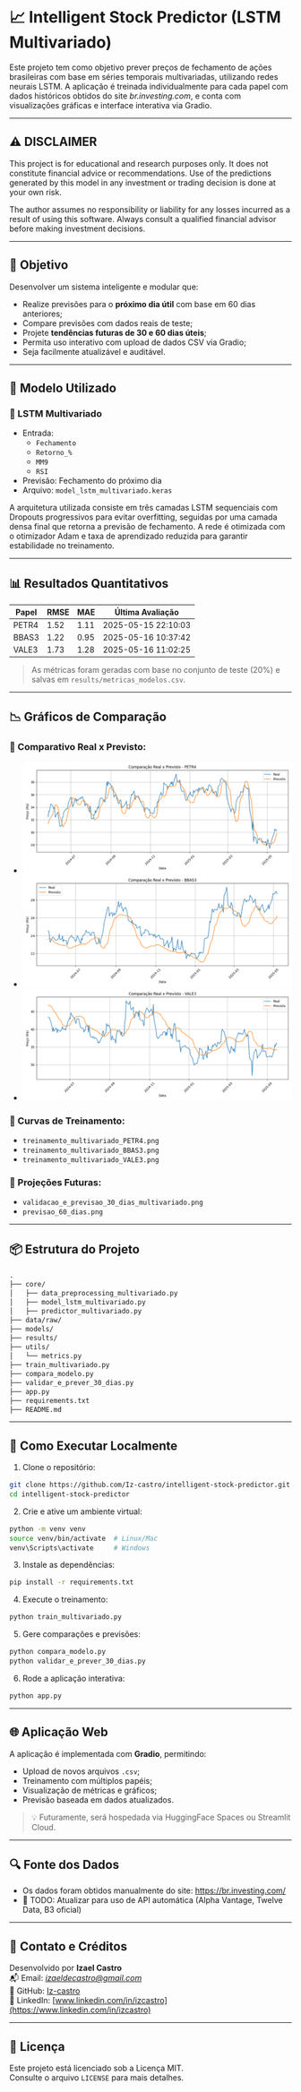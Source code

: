 # 📈 Intelligent Stock Predictor (LSTM Multivariado)

Este projeto tem como objetivo prever preços de fechamento de ações brasileiras com base em séries temporais multivariadas, utilizando redes neurais LSTM. A aplicação é treinada individualmente para cada papel com dados históricos obtidos do site *br.investing.com*, e conta com visualizações gráficas e interface interativa via Gradio.

---

## ⚠️ DISCLAIMER

This project is for educational and research purposes only. It does not constitute financial advice or recommendations. Use of the predictions generated by this model in any investment or trading decision is done at your own risk.

The author assumes no responsibility or liability for any losses incurred as a result of using this software. Always consult a qualified financial advisor before making investment decisions.

---

## 🎯 Objetivo

Desenvolver um sistema inteligente e modular que:
- Realize previsões para o **próximo dia útil** com base em 60 dias anteriores;
- Compare previsões com dados reais de teste;
- Projete **tendências futuras de 30 e 60 dias úteis**;
- Permita uso interativo com upload de dados CSV via Gradio;
- Seja facilmente atualizável e auditável.

---

## 🧠 Modelo Utilizado

### 🔸 LSTM Multivariado
- Entrada:
  - `Fechamento`
  - `Retorno_%`
  - `MM9`
  - `RSI`
- Previsão: Fechamento do próximo dia
- Arquivo: `model_lstm_multivariado.keras`

A arquitetura utilizada consiste em três camadas LSTM sequenciais com Dropouts progressivos para evitar overfitting, seguidas por uma camada densa final que retorna a previsão de fechamento. 
A rede é otimizada com o otimizador Adam e taxa de aprendizado reduzida para garantir estabilidade no treinamento.

---

## 📊 Resultados Quantitativos

| Papel   | RMSE   | MAE    | Última Avaliação       |
|---------|--------|--------|------------------------|
| PETR4   | 1.52   | 1.11   | 2025-05-15 22:10:03     |
| BBAS3   | 1.22   | 0.95   | 2025-05-16 10:37:42     |
| VALE3   | 1.73   | 1.28   | 2025-05-16 11:02:25     |

> As métricas foram geradas com base no conjunto de teste (20%) e salvas em `results/metricas_modelos.csv`.

---

## 📉 Gráficos de Comparação

### 🔹 Comparativo Real x Previsto:
- ![PETR4](results/comparativo_teste_multivariado_PETR4.png)
- ![BBAS3](results/comparativo_teste_multivariado_BBAS3.png)
- ![VALE3](results/comparativo_teste_multivariado_VALE3.png)

### 🔹 Curvas de Treinamento:
- `treinamento_multivariado_PETR4.png`
- `treinamento_multivariado_BBAS3.png`
- `treinamento_multivariado_VALE3.png`

### 🔮 Projeções Futuras:
- `validacao_e_previsao_30_dias_multivariado.png`
- `previsao_60_dias.png`

---

## 📦 Estrutura do Projeto

```
.
├── core/
│   ├── data_preprocessing_multivariado.py
│   ├── model_lstm_multivariado.py
│   ├── predictor_multivariado.py
├── data/raw/
├── models/
├── results/
├── utils/
│   └── metrics.py
├── train_multivariado.py
├── compara_modelo.py
├── validar_e_prever_30_dias.py
├── app.py
├── requirements.txt
├── README.md
```

---

## 🔧 Como Executar Localmente

1. Clone o repositório:
```bash
git clone https://github.com/Iz-castro/intelligent-stock-predictor.git
cd intelligent-stock-predictor
```

2. Crie e ative um ambiente virtual:
```bash
python -m venv venv
source venv/bin/activate  # Linux/Mac
venv\Scripts\activate     # Windows
```

3. Instale as dependências:
```bash
pip install -r requirements.txt
```

4. Execute o treinamento:
```bash
python train_multivariado.py
```

5. Gere comparações e previsões:
```bash
python compara_modelo.py
python validar_e_prever_30_dias.py
```

6. Rode a aplicação interativa:
```bash
python app.py
```

---

## 🌐 Aplicação Web

A aplicação é implementada com **Gradio**, permitindo:
- Upload de novos arquivos `.csv`;
- Treinamento com múltiplos papéis;
- Visualização de métricas e gráficos;
- Previsão baseada em dados atualizados.

> 💡 Futuramente, será hospedada via HuggingFace Spaces ou Streamlit Cloud.

---

## 🔍 Fonte dos Dados

- Os dados foram obtidos manualmente do site: https://br.investing.com/
- 🚧 TODO: Atualizar para uso de API automática (Alpha Vantage, Twelve Data, B3 oficial)

---

## 📢 Contato e Créditos

Desenvolvido por **Izael Castro**  
📬 Email: *izaeldecastro@gmail.com*  
🔗 GitHub: [Iz-castro](https://github.com/Iz-castro)  
🔗 LinkedIn: [www.linkedin.com/in/izcastro](https://www.linkedin.com/in/izcastro)

---

## 📜 Licença

Este projeto está licenciado sob a Licença MIT.  
Consulte o arquivo `LICENSE` para mais detalhes.
